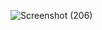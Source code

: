 ![Screenshot (206)](https://github.com/user-attachments/assets/9069b640-a57f-4a7a-afe5-4a5ff006458e)
